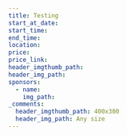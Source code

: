```yaml
---
title: Testing
start_at_date:
start_time:
end_time:
location:
price:
price_link:
header_imgthumb_path:
header_img_path:
sponsors:
  - name:
    img_path:
_comments:
  header_imgthumb_path: 400x300
  header_img_path: Any size
---
```

